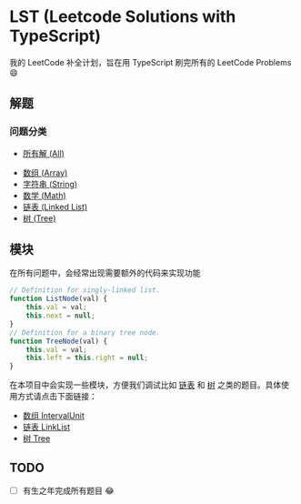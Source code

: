 

# LST (Leetcode Solutions with TypeScript)

我的 LeetCode 补全计划，旨在用 TypeScript 刷完所有的 LeetCode Problems :smile:

## 解题

### 问题分类

* [所有解 (All)](./doc/All.md)

-  [数组 (Array)](./doc/Array.md)
-  [字符串 (String)](./doc/String.md)
-  [数学 (Math)](./doc/Math.md)
-  [链表 (Linked List)](./doc/Linked%20List.md)
-  [树 (Tree)](./doc/Tree.md)

## 模块

在所有问题中，会经常出现需要额外的代码来实现功能

```js
// Definition for singly-linked list.
function ListNode(val) {
	this.val = val;
    this.next = null;
}
// Definition for a binary tree node.
function TreeNode(val) {
    this.val = val;
    this.left = this.right = null;
}
```

在本项目中会实现一些模块，方便我们调试比如 [链表](https://leetcode.com/tag/linked-list/) 和 [树](https://leetcode.com/tag/tree/) 之类的题目。具体使用方式请点击下面链接：

* [数组 IntervalUnit](./doc/module.md#数组-Interval)
* [链表 LinkList](./doc/module.md#链表)
* [树 Tree](./doc/module.md#树)

## TODO

- [ ] 有生之年完成所有题目 :joy:

